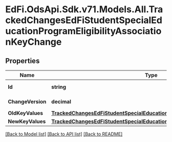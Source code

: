 # EdFi.OdsApi.Sdk.v71.Models.All.TrackedChangesEdFiStudentSpecialEducationProgramEligibilityAssociationKeyChange

## Properties

Name | Type | Description | Notes
------------ | ------------- | ------------- | -------------
**Id** | **string** | Resource identifier | [optional] 
**ChangeVersion** | **decimal** | Change version | [optional] 
**OldKeyValues** | [**TrackedChangesEdFiStudentSpecialEducationProgramEligibilityAssociationKey**](TrackedChangesEdFiStudentSpecialEducationProgramEligibilityAssociationKey.md) |  | [optional] 
**NewKeyValues** | [**TrackedChangesEdFiStudentSpecialEducationProgramEligibilityAssociationKey**](TrackedChangesEdFiStudentSpecialEducationProgramEligibilityAssociationKey.md) |  | [optional] 

[[Back to Model list]](../README.md#documentation-for-models) [[Back to API list]](../README.md#documentation-for-api-endpoints) [[Back to README]](../README.md)

